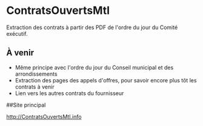 # ContratsOuvertsMtl
Extraction des contrats à partir des PDF de l'ordre du jour du Comité exécutif.

## À venir

* Même principe avec l'ordre du jour du Conseil municipal et des arrondissements
* Extraction des pages des appels d'offres, pour savoir encore plus tôt les contrats à venir
* Lien vers les autres contrats du fournisseur

##Site principal

http://ContratsOuvertsMtl.info
